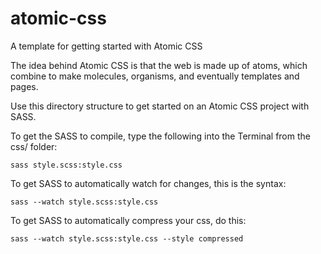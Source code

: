 atomic-css
==========

A template for getting started with Atomic CSS

The idea behind Atomic CSS is that the web is made up of atoms, which combine to make molecules, organisms, and eventually templates and pages.

Use this directory structure to get started on an Atomic CSS project with SASS.

To get the SASS to compile, type the following into the Terminal from the css/ folder:

    sass style.scss:style.css

To get SASS to automatically watch for changes, this is the syntax:

    sass --watch style.scss:style.css

To get SASS to automatically compress your css, do this:

    sass --watch style.scss:style.css --style compressed
